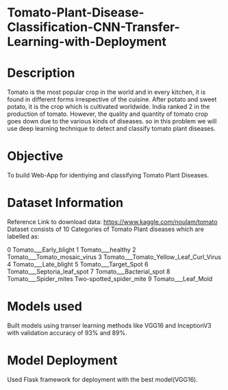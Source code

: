 # Tomato-Plant-Disease-Classification-CNN-Transfer-Learning-with-Deployment

# Description
   Tomato is the most popular crop in the world and in every kitchen, it is found in different forms irrespective of the cuisine. After potato and sweet potato, it is the crop which is cultivated worldwide. India ranked 2 in the production of tomato. However, the quality and quantity of tomato crop goes down due to the various kinds of diseases. so in this problem we will use deep learning technique to detect and classify tomato plant diseases.
 
 # Objective
 To build Web-App for identiying and classifying Tomato Plant Diseases.
 
 # Dataset Information
 Reference Link to download data: https://www.kaggle.com/noulam/tomato
 Dataset consists of 10 Categories of Tomato Plant diseases which are labelled as:
 
 0 Tomato___Early_blight
 1 Tomato___healthy
 2 Tomato___Tomato_mosaic_virus
 3 Tomato___Tomato_Yellow_Leaf_Curl_Virus
 4 Tomato___Late_blight
 5 Tomato___Target_Spot
 6 Tomato___Septoria_leaf_spot
 7 Tomato___Bacterial_spot
 8 Tomato___Spider_mites Two-spotted_spider_mite
 9 Tomato___Leaf_Mold
 
 # Models used
 Built models using transer learning methods like VGG16 and InceptionV3 with validation accuracy of 93% and 89%.
 
 # Model Deployment
 Used Flask framework for deployment with the best model(VGG16).
